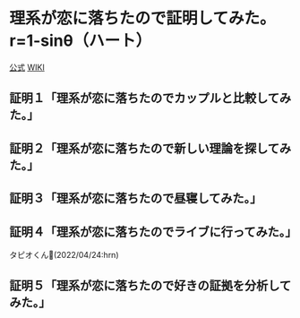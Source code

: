 # 理系が恋に落ちたので証明してみた。r=1-sinθ（ハート）

[公式](https://rikekoi.com/) 
[WIKI](https://ja.wikipedia.org/wiki/%E7%90%86%E7%B3%BB%E3%81%8C%E6%81%8B%E3%81%AB%E8%90%BD%E3%81%A1%E3%81%9F%E3%81%AE%E3%81%A7%E8%A8%BC%E6%98%8E%E3%81%97%E3%81%A6%E3%81%BF%E3%81%9F%E3%80%82) 

## 証明１「理系が恋に落ちたのでカップルと比較してみた。」

## 証明２「理系が恋に落ちたので新しい理論を探してみた。」

## 証明３「理系が恋に落ちたので昼寝してみた。」

## 証明４「理系が恋に落ちたのでライブに行ってみた。」

タピオくん:cup_with_straw:(2022/04/24:hrn)

## 証明５「理系が恋に落ちたので好きの証拠を分析してみた。」
